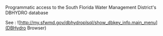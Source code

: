 Programmatic access to the South Florida Water Management District's DBHYDRO database

See : ![http://my.sfwmd.gov/dbhydroplsql/show_dbkey_info.main_menu](DBHydro Browser)
